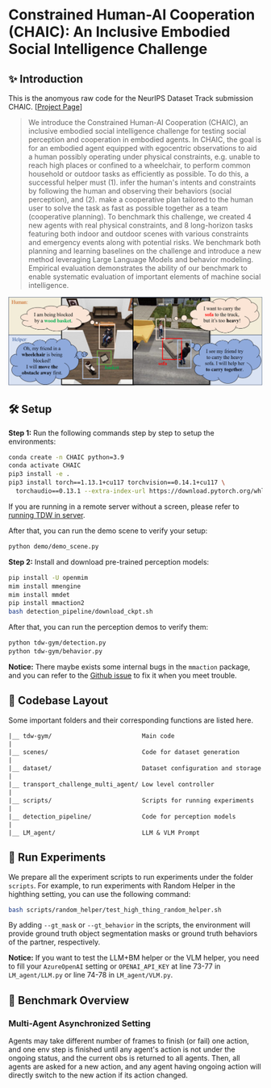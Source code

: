 # Constrained Human-AI Cooperation (CHAIC): An Inclusive Embodied Social Intelligence Challenge

## ✨ Introduction
This is the anomyous raw code for the NeurIPS Dataset Track submission CHAIC.
[[Project Page](https://chaic-neurips.github.io/CHAIC/ )]

> We introduce the Constrained Human-AI Cooperation (CHAIC), an inclusive embodied social intelligence challenge for testing social perception and cooperation in embodied agents. In CHAIC, the goal is for an embodied agent equipped with egocentric observations to aid a human possibly operating under physical constraints, e.g. unable to reach high places or confined to a wheelchair, to perform common household or outdoor tasks as efficiently as possible. To do this, a successful helper must (1). infer the human's intents and constraints by following the human and observing their behaviors (social perception), and (2). make a cooperative plan tailored to the human user to solve the task as fast as possible together as a team (cooperative planning). 
To benchmark this challenge, we created 4 new agents with real physical constraints, and 8 long-horizon tasks featuring both indoor and outdoor scenes with various constraints and emergency events along with potential risks. We benchmark both planning and learning baselines on the challenge and introduce a new method leveraging Large Language Models and behavior modeling. Empirical evaluation demonstrates the ability of our benchmark to enable systematic evaluation of important elements of machine social intelligence.

<div>
<center>
<img src="docs/figure/teaser_v4.png">
</div>

## 🛠️ Setup

**Step 1:** Run the following commands step by step to setup the environments:

```bash
conda create -n CHAIC python=3.9
conda activate CHAIC
pip3 install -e .
pip3 install torch==1.13.1+cu117 torchvision==0.14.1+cu117 \
  torchaudio==0.13.1 --extra-index-url https://download.pytorch.org/whl/cu117
```

If you are running in a remote server without a screen, please refer to [running TDW in server](https://github.com/threedworld-mit/tdw/blob/master/Documentation/lessons/setup/server.md).

After that, you can run the demo scene to verify your setup:

```bash
python demo/demo_scene.py
```

**Step 2:** Install and download pre-trained perception models:

```bash
pip install -U openmim
mim install mmengine
mim install mmdet
pip install mmaction2
bash detection_pipeline/download_ckpt.sh
```

After that, you can run the perception demos to verify them:

```bash
python tdw-gym/detection.py
python tdw-gym/behavior.py
```

**Notice:** There maybe exists some internal bugs in the `mmaction` package, and you can refer to the [Github issue](https://github.com/open-mmlab/mmaction2/issues/2714) to fix it when you meet trouble.

## 💾 Codebase Layout
Some important folders and their corresponding functions are listed here.
```
|__ tdw-gym/                         Main code
|
|__ scenes/                          Code for dataset generation
|
|__ dataset/                         Dataset configuration and storage
|
|__ transport_challenge_multi_agent/ Low level controller
|
|__ scripts/                         Scripts for running experiments
|
|__ detection_pipeline/              Code for perception models
|
|__ LM_agent/                        LLM & VLM Prompt
```

## 💫 Run Experiments

We prepare all the experiment scripts to run experiments under the folder `scripts`. For example, to run experiments with Random Helper in the highthing setting, you can use the following command:

```bash
bash scripts/random_helper/test_high_thing_random_helper.sh
```

By adding ``--gt_mask`` or ``--gt_behavior`` in the scripts, the environment will provide ground truth object segmentation masks or ground truth behaviors of the partner, respectively.

**Notice:** If you want to test the LLM+BM helper or the VLM helper, you need to fill your ``AzureOpenAI`` setting or ``OPENAI_API_KEY`` at line 73-77 in ``LM_agent/LLM.py`` or line 74-78 in ``LM_agent/VLM.py``.

## 🧾 Benchmark Overview

### Multi-Agent Asynchronized Setting

Agents may take different number of frames to finish (or fail) one action, and one env step is finished until any agent's action is not under the ongoing status, and the current obs is returned to all agents. Then, 
all agents are asked for a new action, and any agent having ongoing action will directly switch to the new action if its action changed. 